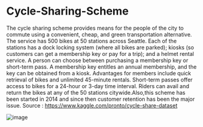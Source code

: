 # Cycle-Sharing-Scheme
The cycle sharing scheme provides means for the people of the city to commute  using a convenient, cheap, and green transportation alternative. The service has 500  bikes at 50 stations across Seattle. Each of the stations has a dock locking system (where  all bikes are parked); kiosks (so customers can get a membership key or pay for a trip);  and a helmet rental service. A person can choose between purchasing a membership  key or short-term pass. A membership key entitles an annual membership, and the key  can be obtained from a kiosk. Advantages for members include quick retrieval of bikes  and unlimited 45-minute rentals. Short-term passes offer access to bikes for a 24-hour  or 3-day time interval. Riders can avail and return the bikes at any of the 50 stations  citywide.Also,this scheme has been started in 2014 and since then customer retention has been the major issue.
Source : https://www.kaggle.com/pronto/cycle-share-dataset

![image](https://user-images.githubusercontent.com/88122604/151708587-6b9ab7e1-6a28-4dbd-9b45-0dd65d77ee14.png)
